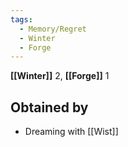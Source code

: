 ```yaml
---
tags:
  - Memory/Regret
  - Winter
  - Forge
---
```


**[[Winter]]** 2, **[[Forge]]** 1

## Obtained by

- Dreaming with [[Wist]]
